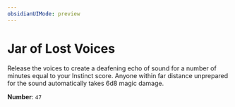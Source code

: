 ```yaml
---
obsidianUIMode: preview
---
```

# Jar of Lost Voices

Release the voices to create a deafening echo of sound for a number of minutes equal to your Instinct score. Anyone within far distance unprepared for the sound automatically takes 6d8 magic damage.

**Number**: `47`